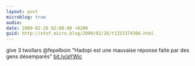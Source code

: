 ```yaml
---
layout: post
microblog: true
audio: 
date: 2009-02-26 02:00:00 +0200
guid: http://xtof.micro.blog/2009/02/26/t1253374386.html
---
```

give 3 twollars @fepelboin "Hadopi est une mauvaise réponse faite par des gens désemparés"  [bit.ly/aYWic](http://bit.ly/aYWic)
